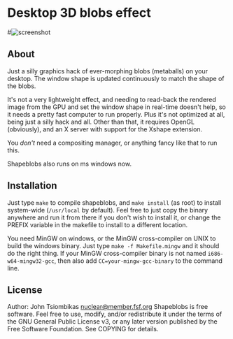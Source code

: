 Desktop 3D blobs effect
=======================

#![screenshot](http://nuclear.mutantstargoat.com/sw/misc/shapeblobs_shot.png)

About
-----
Just a silly graphics hack of ever-morphing blobs (metaballs) on your desktop.
The window shape is updated continuously to match the shape of the blobs.

It's not a very lightweight effect, and needing to read-back the rendered image
from the GPU and set the window shape in real-time doesn't help, so it needs a
pretty fast computer to run properly. Plus it's not optimized at all, being just
a silly hack and all. Other than that, it requires OpenGL (obviously), and an X
server with support for the Xshape extension.

You *don't* need a compositing manager, or anything fancy like that to run this.

Shapeblobs also runs on ms windows now.

Installation
------------
Just type ``make`` to compile shapeblobs, and ``make install`` (as root) to install
system-wide (``/usr/local`` by default). Feel free to just copy the binary anywhere
and run it from there if you don't wish to install it, or change the PREFIX
variable in the makefile to install to a different location.

You need MinGW on windows, or the MinGW cross-compiler on UNIX to build the
windows binary. Just type ``make -f Makefile.mingw`` and it should do the right
thing. If your MinGW cross-compiler binary is not named ``i686-w64-mingw32-gcc``,
then also add ``CC=your-mingw-gcc-binary`` to the command line.

License
-------
Author: John Tsiombikas <nuclear@member.fsf.org>
Shapeblobs is free software. Feel free to use, modify, and/or redistribute it
under the terms of the GNU General Public License v3, or any later version
published by the Free Software Foundation. See COPYING for details.
